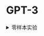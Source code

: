 # GPT-3

<details>

<summary> 零样本实验  </summary>

不对模型的参数进行微调，直接将预训练模型用于下游任务



目的：让预训练模型直接进入多任务生产

</details>
